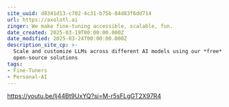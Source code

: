 ```yaml
---
site_uuid: d8341d13-c702-4c31-b75b-84d83f6dd714
url: https://axolotl.ai
zinger: We make fine-tuning accessible, scalable, fun.
date_created: 2025-03-19T00:00:00.000Z
date_modified: 2025-03-24T00:00:00.000Z
description_site_cp: >-
  Scale and customize LLMs across different AI models using our *free*
  open-source solutions
tags:
- Fine-Tuners
- Personal-AI
---
```




























































































































































































































https://youtu.be/lj44Bt9UxYQ?si=M-r5sFLgGT2X97R4